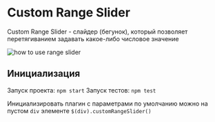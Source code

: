 # Custom Range Slider

Custom Range Slider - слайдер (бегунок), который позволяет перетягиванием задавать какое-либо числовое значение

![how to use range slider](https://i.imgur.com/nYnrDDj.gif)

## Инициализация 
Запуск проекта: `npm start`
Запуск тестов: `npm test`

Инициализировать плагин с параметрами по умолчанию можно на пустом `div` элементе
`$(div).customRangeSlider()`

